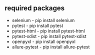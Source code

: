 ## required packages
* selenium - pip install selenium
* pytest  - pip install pytest
* pytest-html - pip install pytest-html
* pytest-xdist - pip install pytest-xdist
* openpyxl - pip install openpyxl
* allure-pytest - pip install allure-pytest
